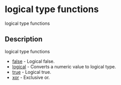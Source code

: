 # logical type functions

logical type functions

## Description

logical type functions

- [false](false.md) - Logical false.
- [logical](logical.md) - Converts a numeric value to logical type.
- [true](true.md) - Logical true.
- [xor](xor.md) - Exclusive or.
